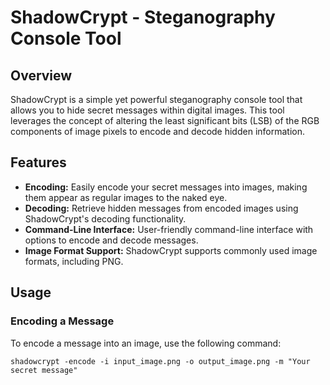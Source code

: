 # ShadowCrypt - Steganography Console Tool

## Overview

ShadowCrypt is a simple yet powerful steganography console tool that allows you to hide secret messages within digital images. This tool leverages the concept of altering the least significant bits (LSB) of the RGB components of image pixels to encode and decode hidden information.

## Features

- **Encoding:** Easily encode your secret messages into images, making them appear as regular images to the naked eye.
- **Decoding:** Retrieve hidden messages from encoded images using ShadowCrypt's decoding functionality.
- **Command-Line Interface:** User-friendly command-line interface with options to encode and decode messages.
- **Image Format Support:** ShadowCrypt supports commonly used image formats, including PNG.

## Usage

### Encoding a Message

To encode a message into an image, use the following command:

```shell
shadowcrypt -encode -i input_image.png -o output_image.png -m "Your secret message"